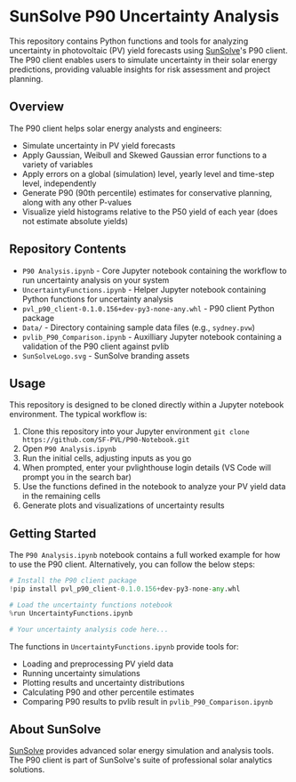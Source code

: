 # SunSolve P90 Uncertainty Analysis

This repository contains Python functions and tools for analyzing uncertainty in photovoltaic (PV) yield forecasts using [SunSolve](https://sunsolve.com)'s P90 client. The P90 client enables users to simulate uncertainty in their solar energy predictions, providing valuable insights for risk assessment and project planning.

## Overview

The P90 client helps solar energy analysts and engineers:
- Simulate uncertainty in PV yield forecasts
- Apply Gaussian, Weibull and Skewed Gaussian error functions to a variety of variables
- Apply errors on a global (simulation) level, yearly level and time-step level, independently
- Generate P90 (90th percentile) estimates for conservative planning, along with any other P-values
- Visualize yield histograms relative to the P50 yield of each year (does not estimate absolute yields)

## Repository Contents

- `P90 Analysis.ipynb` - Core Jupyter notebook containing the workflow to run uncertainty analysis on your system
- `UncertaintyFunctions.ipynb` - Helper Jupyter notebook containing Python functions for uncertainty analysis
- `pvl_p90_client-0.1.0.156+dev-py3-none-any.whl` - P90 client Python package
- `Data/` - Directory containing sample data files (e.g., `sydney.pvw`)
- `pvlib_P90_Comparison.ipynb` - Auxilliary Jupyter notebook containing a validation of the P90 client against pvlib
- `SunSolveLogo.svg` - SunSolve branding assets

## Usage

This repository is designed to be cloned directly within a Jupyter notebook environment. The typical workflow is:

1. Clone this repository into your Jupyter environment `git clone https://github.com/SF-PVL/P90-Notebook.git`
2. Open `P90 Analysis.ipynb`
3. Run the initial cells, adjusting inputs as you go
4. When prompted, enter your pvlighthouse login details (VS Code will prompt you in the search bar)
5. Use the functions defined in the notebook to analyze your PV yield data in the remaining cells
6. Generate plots and visualizations of uncertainty results

## Getting Started

The `P90 Analysis.ipynb` notebook contains a full worked example for how to use the P90 client. Alternatively, you can follow the below steps:

```python
# Install the P90 client package
!pip install pvl_p90_client-0.1.0.156+dev-py3-none-any.whl

# Load the uncertainty functions notebook
%run UncertaintyFunctions.ipynb

# Your uncertainty analysis code here...
```

The functions in `UncertaintyFunctions.ipynb` provide tools for:
- Loading and preprocessing PV yield data
- Running uncertainty simulations
- Plotting results and uncertainty distributions
- Calculating P90 and other percentile estimates
- Comparing P90 results to pvlib result in `pvlib_P90_Comparison.ipynb`

## About SunSolve

[SunSolve](https://sunsolve.com) provides advanced solar energy simulation and analysis tools. The P90 client is part of SunSolve's suite of professional solar analytics solutions.